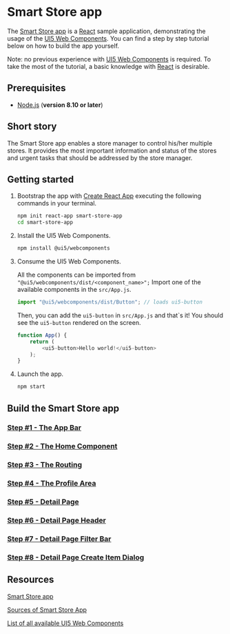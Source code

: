 # Smart Store app

The [Smart Store app](https://ilhan007.github.io/ui5con-app) is a [React](https://reactjs.org/) sample application, demonstrating the usage of the [UI5 Web Components](https://github.com/SAP/ui5-webcomponents). You can find a step by step tutorial below on how to build the app yourself.

Note: no previous experience with [UI5 Web Components](https://github.com/SAP/ui5-webcomponents) is required.
To take the most of the tutorial, a basic knowledge with [React](https://reactjs.org/) is desirable.

## Prerequisites
- [Node.js](https://nodejs.org/) (**version 8.10 or later**)

## Short story

The Smart Store app enables a store manager to control his/her multiple stores. It provides the most important information and status of the stores and urgent tasks that should be addressed by the store manager.

## Getting started

1. Bootstrap the app with [Create React App](https://github.com/facebook/create-react-app#creating-an-app) executing the following commands in your terminal.

	```sh
	npm init react-app smart-store-app
	cd smart-store-app
	```

2. Install the UI5 Web Components.

	```sh
	npm install @ui5/webcomponents
	```

3. Consume the UI5 Web Components.

	All the components can be imported from ```"@ui5/webcomponents/dist/<component_name>";```
	Import one of the available components in the ```src/App.js```.
	```js
	import "@ui5/webcomponents/dist/Button"; // loads ui5-button
	```
 
	Then, you can add the ```ui5-button``` in ```src/App.js``` and that`s it! You should see the ```ui5-button``` rendered on the screen.

	```js
	function App() {
		return (
			<ui5-button>Hello world!</ui5-button>
		);
	}
	```
4. Launch the app.
	```sh
	npm start
	```
## Build the Smart Store app

### [Step #1 - The App Bar](./docs/Step1_The_App_Bar.md)
### [Step #2 - The Home Component](./docs/Step2_The_Home_Component.md)
### [Step #3 - The Routing](./docs/Step3_The_Routing.md)
### [Step #4 - The Profile Area](./docs/Step4_The_Profile_Area.md)
### [Step #5 - Detail Page](./docs/Step5_Details.md)
### [Step #6 - Detail Page Header](./docs/Step6_Detail_Header.md)
### [Step #7 - Detail Page Filter Bar](./docs/Step7_Detail_FilterBar.md)
### [Step #8 - Detail Page Create Item Dialog](./docs/Step8_Detail_add_new_item.md)

## Resources
[Smart Store app](https://ilhan007.github.io/ui5con-app)

[Sources of Smart Store App](https://github.com/ilhan007/ui5con-app)

[List of all available UI5 Web Components](https://sap.github.io/ui5-webcomponents/playground)